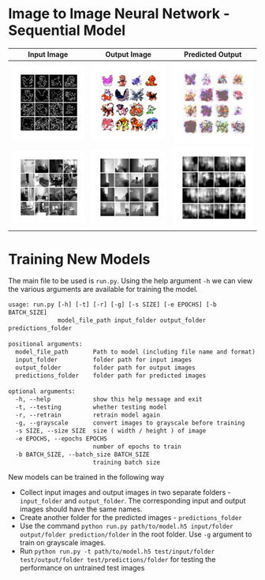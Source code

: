 # Image to Image Neural Network - Sequential Model


|Input Image | Output Image | Predicted Output |
|----------- | ------------ | --------------- |
|<img src="https://github.com/mizimo/Image2Image/raw/master/performance/pokemon/1_X.png">| <img src="https://github.com/mizimo/Image2Image/raw/master/performance/pokemon/1_Y.png"> | <img src="https://github.com/mizimo/Image2Image/raw/master/performance/pokemon/1_Y_.png"> |
|<img src="https://github.com/mizimo/Image2Image/raw/master/performance/depth/0_X.png">| <img src="https://github.com/mizimo/Image2Image/raw/master/performance/depth/0_Y.png"> | <img src="https://github.com/mizimo/Image2Image/raw/master/performance/depth/0_Y_.png"> |

# Training New Models

The main file to be used is `run.py`. Using the help argument `-h` we can view the various arguments are available for training the model.
```
usage: run.py [-h] [-t] [-r] [-g] [-s SIZE] [-e EPOCHS] [-b BATCH_SIZE]
              model_file_path input_folder output_folder predictions_folder

positional arguments:
  model_file_path       Path to model (including file name and format)
  input_folder          folder path for input images
  output_folder         folder path for output images
  predictions_folder    folder path for predicted images

optional arguments:
  -h, --help            show this help message and exit
  -t, --testing         whether testing model
  -r, --retrain         retrain model again
  -g, --grayscale       convert images to grayscale before training
  -s SIZE, --size SIZE  size ( width / height ) of image
  -e EPOCHS, --epochs EPOCHS
                        number of epochs to train
  -b BATCH_SIZE, --batch_size BATCH_SIZE
                        training batch size
```

New models can be trained in the following way
- Collect input images and output images in two separate folders - `input_folder` and `output_folder`. The corresponding input and output images should have the same names. 
- Create another folder for the predicted images - `predictions_folder`
- Use the command `python run.py path/to/model.h5 input/folder output/folder prediction/folder` in the root folder. Use `-g` argument to train on grayscale images. 
- Run `python run.py -t path/to/model.h5 test/input/folder test/output/folder test/predictions/folder` for testing the performance on untrained test images
